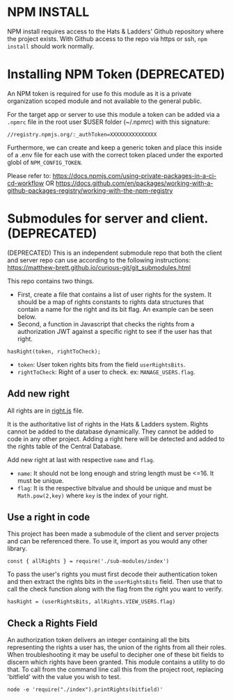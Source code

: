 # NPM INSTALL

NPM install requires access to the Hats & Ladders' Github repository where the project exists. With Github access to the repo via https or ssh, `npm install` should work normally.


# Installing NPM Token (DEPRECATED)

An NPM token is required for use fo this module as it is a private organization scoped module and not available to the general public.

For the target app or server to use this module a token can be added via a `.npmrc` file in the root user $USER folder (~/.npmrc) with this signature:
```
//registry.npmjs.org/:_authToken=XXXXXXXXXXXXXXX
```

Furthermore, we can create and keep a generic token and place this inside of a .env file for each use with the correct token placed under the exported globl of `NPM_CONFIG_TOKEN`.

Please refer to: https://docs.npmjs.com/using-private-packages-in-a-ci-cd-workflow OR https://docs.github.com/en/packages/working-with-a-github-packages-registry/working-with-the-npm-registry

# Submodules for server and client. (DEPRECATED)
(DEPRECATED)
This is an independent submodule repo that both the client and server repo can use according to the following instructions:
https://matthew-brett.github.io/curious-git/git_submodules.html

This repo contains two things.

- First, create a file that contains a list of user rights for the system.  It should be a map of rights constants to rights data structures that contain a name for the right and its bit flag.  An example can be seen below.
- Second, a function in Javascript that checks the rights from a authorization JWT against a specific right to see if the user has that right.

`hasRight(token, rightToCheck);`
- `token`: User token rights bits from the field `userRightsBits`.
- `rightToCheck`: Right of a user to check. ex: `MANAGE_USERS.flag`.

## Add new right
All rights are in [right.js](https://github.com/hats-and-ladders/user-rights/blob/master/rights.js) file.

It is the authoritative list of rights in the Hats & Ladders system.  Rights cannot be added to the database dynamically.  They cannot be added to code in any other project.  Adding a right here will be detected and added to the rights table of the Central Database.

Add new right at last with respective `name` and `flag`.
- `name`: It should not be long enough and string length must be <=16.  It must be unique.
- `flag`: It is the respective bitvalue and should be unique and must be `Math.pow(2,key)` where `key` is the index of your right.

## Use a right in code
This project has been made a submodule of the client and server projects and can be referenced there.  To use it, import as you would any other library.

```
const { allRights } = require('./sub-modules/index')
```

To pass the user's rights you must first decode their authentication token and then extract the rights bits in the `userRightsBits` field.  Then use that to call the check function along with the flag from the right you want to verify.

```
hasRight = (userRightsBits, allRights.VIEW_USERS.flag)
```

## Check a Rights Field

An authorization token delivers an integer containing all the bits representing the rights a user has, the union of the rights from all their roles.  When troubleshooting it may be useful to decipher one of these bit fields to discern which rights have been granted.  This module contains a utility to do that. To call from the command line call this from the project root, replacing 'bitfield' with the value you wish to test.

```
node -e 'require("./index").printRights(bitfield)'
```
